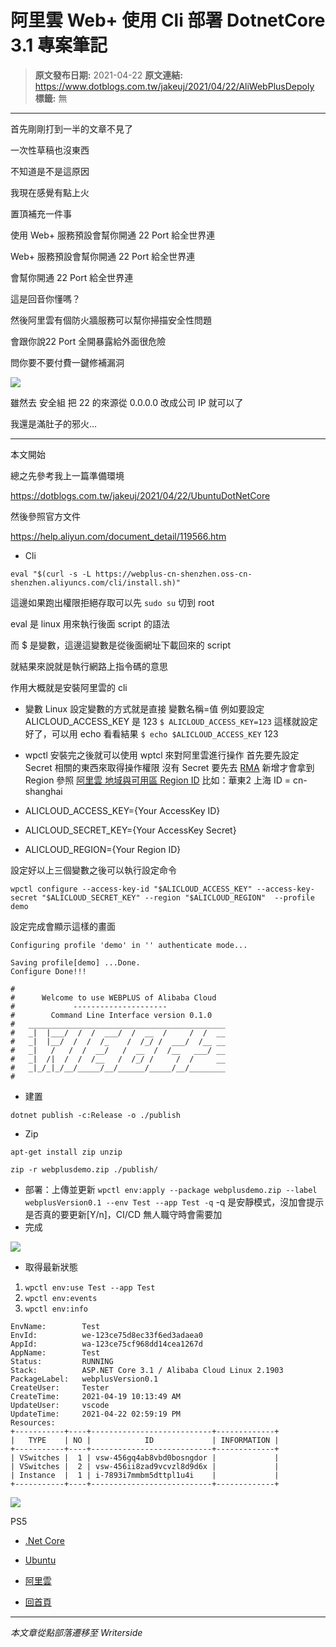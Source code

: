 # 阿里雲 Web&#x2B; 使用 Cli  部署 DotnetCore 3.1 專案筆記

> **原文發布日期:** 2021-04-22
> **原文連結:** https://www.dotblogs.com.tw/jakeuj/2021/04/22/AliWebPlusDepoly
> **標籤:** 無

---

首先剛剛打到一半的文章不見了

一次性草稿也沒東西

不知道是不是這原因

我現在感覺有點上火

置頂補充一件事

使用 Web+ 服務預設會幫你開通 22 Port 給全世界連

Web+ 服務預設會幫你開通 22 Port 給全世界連

會幫你開通 22 Port 給全世界連

這是回音你懂嗎？

然後阿里雲有個防火牆服務可以幫你掃描安全性問題

會跟你說22 Port 全開暴露給外面很危險

問你要不要付費一鍵修補漏洞

![](https://dotblogsfile.blob.core.windows.net/user/御星幻/6c006c4c-493e-47b9-b091-8e6876ada30b/1619431121.jfif)

雖然去 安全組 把 22 的來源從 0.0.0.0 改成公司 IP 就可以了

我還是滿肚子的邪火…

---

本文開始

總之先參考我上一篇準備環境

<https://dotblogs.com.tw/jakeuj/2021/04/22/UbuntuDotNetCore>

然後參照官方文件

<https://help.aliyun.com/document_detail/119566.htm>

* Cli

`eval "$(curl -s -L https://webplus-cn-shenzhen.oss-cn-shenzhen.aliyuncs.com/cli/install.sh)"`

這邊如果跑出權限拒絕存取可以先 `sudo su` 切到 root

eval 是 linux 用來執行後面 script 的語法

而 $ 是變數，這邊這變數是從後面網址下載回來的 script

就結果來說就是執行網路上指令碼的意思

作用大概就是安裝阿里雲的 cli

* 變數
  Linux 設定變數的方式就是直接 變數名稱=值
  例如要設定 ALICLOUD\_ACCESS\_KEY 是 123
  `$ ALICLOUD_ACCESS_KEY=123`
  這樣就設定好了，可以用 echo 看看結果
  `$ echo $ALICLOUD_ACCESS_KEY`
  123
* wpctl
  安裝完之後就可以使用 wptcl 來對阿里雲進行操作
  首先要先設定 Secret 相關的東西來取得操作權限
  沒有 Secret 要先去 [RMA](https://ram.console.aliyun.com/) 新增才會拿到
  Region 參照 [阿里雲 地域與可用區 Region ID](https://www.alibabacloud.com/help/zh/doc-detail/40654.htm)
  比如：華東2 上海 ID = cn-shanghai

* ALICLOUD\_ACCESS\_KEY={Your AccessKey ID}
* ALICLOUD\_SECRET\_KEY={Your AccessKey Secret}
* ALICLOUD\_REGION={Your Region ID}

設定好以上三個變數之後可以執行設定命令

`wpctl configure --access-key-id "$ALICLOUD_ACCESS_KEY" --access-key-secret "$ALICLOUD_SECRET_KEY" --region "$ALICLOUD_REGION"  --profile demo`

設定完成會顯示這樣的畫面

```
Configuring profile 'demo' in '' authenticate mode...

Saving profile[demo] ...Done.
Configure Done!!!

#
#      Welcome to use WEBPLUS of Alibaba Cloud
#             ---------------------
#        Command Line Interface version 0.1.0
#   ____________________________________________
#   _|  |___/  /  /  ___/  /  __  /     /  /  __
#   _|  |__/  /  /  /_    /  /_/ /  ___/  /__ __
#   _|   /   /  /  __/   /  __  /  /__   ___/ __
#   _|  /|  /  /  /__   /  /_/ /     /  /     __
#   _|_/_|_/__/_____/__/______/_____/__/________
#
```

* 建置

`dotnet publish -c:Release -o ./publish`

* Zip

`apt-get install zip unzip`

`zip -r webplusdemo.zip ./publish/`

* 部署：上傳並更新
  `wpctl env:apply --package webplusdemo.zip --label webplusVersion0.1 --env Test --app Test -q`
  -q 是安靜模式，沒加會提示是否真的要更新[Y/n]，CI/CD 無人職守時會需要加
* 完成

![](https://dotblogsfile.blob.core.windows.net/user/jakeuj/6c006c4c-493e-47b9-b091-8e6876ada30b/1619074893.png)

* 取得最新狀態

1. `wpctl env:use Test --app Test`
2. `wpctl env:events`
3. `wpctl env:info`

```
EnvName:        Test
EnvId:          we-123ce75d8ec33f6ed3adaea0
AppId:          wa-123ce75cf968dd14cea1267d
AppName:        Test
Status:         RUNNING
Stack:          ASP.NET Core 3.1 / Alibaba Cloud Linux 2.1903
PackageLabel:   webplusVersion0.1
CreateUser:     Tester
CreateTime:     2021-04-19 10:13:49 AM
UpdateUser:     vscode
UpdateTime:     2021-04-22 02:59:19 PM
Resources:
+-----------+----+---------------------------+-------------+
|   TYPE    | NO |            ID             | INFORMATION |
+-----------+----+---------------------------+-------------+
| VSwitches |  1 | vsw-456gq4ab8vbd0bosngdor |             |
| VSwitches |  2 | vsw-456ii8zad9vcvzl8d9d6x |             |
| Instance  |  1 | i-7893i7mmbm5dttpl1u4i    |             |
+-----------+----+---------------------------+-------------+
```

![](https://card.psnprofiles.com/1/jakeuj.png)

PS5

* [.Net Core](/jakeuj/Tags?qq=.Net%20Core)
* [Ubuntu](/jakeuj/Tags?qq=Ubuntu)
* [阿里雲](/jakeuj/Tags?qq=%E9%98%BF%E9%87%8C%E9%9B%B2)

* [回首頁](/jakeuj)

---

*本文章從點部落遷移至 Writerside*
